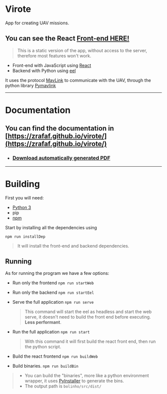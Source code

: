 # Virote

App for creating UAV missions.

## You can see the React [Front-end HERE!](https://zrafaf.github.io/virote/build/)
> This is a static version of the app, without access to the server, therefore most features won't work.

* Front-end with JavaScript using [React](https://reactjs.org/)
* Backend with Python using [eel](https://github.com/python-eel/Eel)

It uses the protocol [MavLink](https://mavlink.io/en/) to communicate with the UAV, through the python library [Pymavlink](https://github.com/ArduPilot/pymavlink)

___

# Documentation

## You can find the documentation in [https://zrafaf.github.io/virote/](https://zrafaf.github.io/virote/)

* ### [Download automatically generated PDF](https://github.com/zRafaF/virote/raw/gh-pages/pdf/document.pdf)

___

# Building

First you will need:
* [Python 3](https://www.python.org/)
* pip
* [npm](https://www.npmjs.com/)

Start by installing all the dependencies using

`npm run installDep`

> It will install the front-end and backend dependencies.

## Running

As for running the program we have a few options:

* Run only the frontend `npm run startWeb`

* Run only the backend `npm run startEel`

* Serve the full application `npm run serve`
    > This command will start the eel as headless and start the web serve, it doesn't need to build the front end before executing. **Less performant**.


* Run the full application `npm run start`
    > With this command it will first build the react front end, then run the python script.

* Build the react frontend `npm run buildWeb`

* Build binaries. `npm run buildBin`
> * You can build the "binaries", more like a python environment wrapper, it uses [PyInstaller](https://pyinstaller.org/en/stable/) to generate the bins.
> * The output path is `bolinho/src/dist/`
